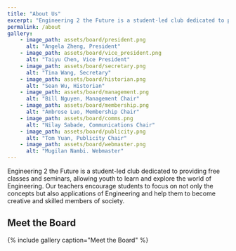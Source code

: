 ```yaml
---
title: "About Us"
excerpt: "Engineering 2 the Future is a student-led club dedicated to providing free classes and seminars..."
permalink: /about
gallery:
	- image_path: assets/board/president.png
	  alt: "Angela Zheng, President"
	- image_path: assets/board/vice_president.png
	  alt: "Taiyu Chen, Vice President"
	- image_path: assets/board/secretary.png
	  alt: "Tina Wang, Secretary"
	- image_path: assets/board/historian.png
	  alt: "Sean Wu, Historian"
	- image_path: assets/board/management.png
	  alt: "Bill Nguyen, Management Chair"
    - image_path: assets/board/membership.png
	  alt: "Ambrose Luo, Membership Chair"
	- image_path: assets/board/comms.png
	  alt: "Nilay Sabade, Communications Chair"
	- image_path: assets/board/publicity.png
	  alt: "Tom Yuan, Publicity Chair"
    - image_path: assets/board/webmaster​.png
      alt: "Mugilan Nambi. Webmaster"
---
```


Engineering 2 the Future is a student-led club dedicated to providing free classes and seminars, allowing youth to learn and explore the world of Engineering.
Our teachers encourage students to focus on not only the concepts but also applications of Engineering and help them to become creative and skilled members of society.

## Meet the Board
{% include gallery caption="Meet the Board" %}